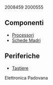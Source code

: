 2008459
2000555

## Componenti

 - [Processori](componenti/processori.md)
 - [Schede Madri](componenti/schede_madri.md)

## Periferiche

 - [Tastiere](periferiche/tastiere.md)

Elettronica Padovana
